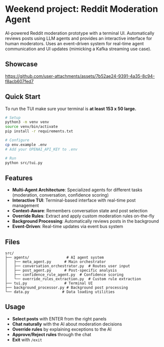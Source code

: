 # Weekend project: Reddit Moderation Agent

AI-powered Reddit moderation prototype with a terminal UI. Automatically reviews posts using LLM agents and provides an interactive interface for human moderators. Uses an event-driven system for real-time agent communication and UI updates (mimicking a Kafka streaming use case).

## Showcase

https://github.com/user-attachments/assets/7b52ae24-9391-4a35-8c94-f8acb607fed7

## Quick Start

To run the TUI make sure your terminal is **at least 153 x 50 large.**

```bash
# Setup
python3 -m venv venv
source venv/bin/activate
pip install -r requirements.txt

# Configure
cp env.example .env
# Add your OPENAI_API_KEY to .env

# Run
python src/tui.py
```

## Features

- **Multi-Agent Architecture**: Specialized agents for different tasks (moderation, conversation, confidence scoring)
- **Interactive TUI**: Terminal-based interface with real-time post management
- **Context-Aware**: Remembers conversation state and post selection
- **Override Rules**: Extract and apply custom moderation rules on-the-fly
- **Background Processing**: Automatically reviews posts in the background
- **Event-Driven**: Real-time updates via event bus system

## Files

```
src/
├── agents/                 # AI agent system
│   ├── meta_agent.py      # Main orchestrator
│   ├── conversation_orchestrator.py  # Routes user input
│   ├── post_agent.py      # Post-specific analysis
│   ├── confidence_rule_agent.py  # Confidence scoring
│   └── override_rules_extraction.py  # Custom rule extraction
├── tui.py                 # Terminal UI
├── background_processor.py # Background post processing
└── data.py               # Data loading utilities
```

## Usage

- **Select posts** with ENTER from the right panels
- **Chat naturally** with the AI about moderation decisions
- **Override rules** by explaining exceptions to the AI
- **Approve/Reject rules** through the chat
- **Exit** with `/exit`
